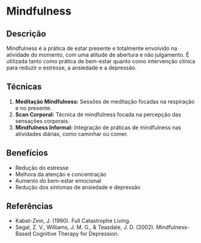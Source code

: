 # Mindfulness

## Descrição
Mindfulness é a prática de estar presente e totalmente envolvido na atividade do momento, com uma atitude de abertura e não julgamento. É utilizada tanto como prática de bem-estar quanto como intervenção clínica para reduzir o estresse, a ansiedade e a depressão.

## Técnicas
1. **Meditação Mindfulness:** Sessões de meditação focadas na respiração e no presente.
2. **Scan Corporal:** Técnica de mindfulness focada na percepção das sensações corporais.
3. **Mindfulness Informal:** Integração de práticas de mindfulness nas atividades diárias, como caminhar ou comer.

## Benefícios
- Redução do estresse
- Melhora da atenção e concentração
- Aumento do bem-estar emocional
- Redução dos sintomas de ansiedade e depressão

## Referências
- Kabat-Zinn, J. (1990). Full Catastrophe Living.
- Segal, Z. V., Williams, J. M. G., & Teasdale, J. D. (2002). Mindfulness-Based Cognitive Therapy for Depression.
